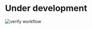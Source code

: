 # Under development

![verify workflow](https://github.com/salkar-investment/investment_backend/actions/workflows/verify.yml/badge.svg)
